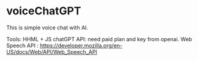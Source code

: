 # voiceChatGPT

This is simple voice chat with AI. 

Tools:
HHML + JS
chatGPT API: need paid plan and key from openai. 
Web Speech API : https://developer.mozilla.org/en-US/docs/Web/API/Web_Speech_API
